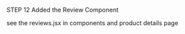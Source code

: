 STEP   12 Added the  Review Component  


see the  reviews.jsx in components 
and  product  details  page  
